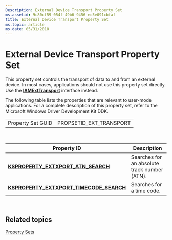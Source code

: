 ```yaml
---
Description: External Device Transport Property Set
ms.assetid: 9c80cf59-054f-49b6-9456-ed5e091cbfaf
title: External Device Transport Property Set
ms.topic: article
ms.date: 05/31/2018
---
```


# External Device Transport Property Set

This property set controls the transport of data to and from an external device. In most cases, applications should not use this property set directly. Use the [**IAMExtTransport**](/windows/desktop/api/Strmif/nn-strmif-iamexttransport) interface instead.

The following table lists the properties that are relevant to user-mode applications. For a complete description of this property set, refer to the Microsoft Windows Driver Development Kit DDK.



|                   |                           |
|-------------------|---------------------------|
| Property Set GUID | PROPSETID\_EXT\_TRANSPORT |



 



| Property ID                                                                           | Description                                  |
|---------------------------------------------------------------------------------------|----------------------------------------------|
| [**KSPROPERTY\_EXTXPORT\_ATN\_SEARCH**](ksproperty-extxport-atn-search.md)           | Searches for an absolute track number (ATN). |
| [**KSPROPERTY\_EXTXPORT\_TIMECODE\_SEARCH**](ksproperty-extxport-timecode-search.md) | Searches for a time code.                    |



 

## Related topics

<dl> <dt>

[Property Sets](property-sets.md)
</dt> </dl>

 

 



